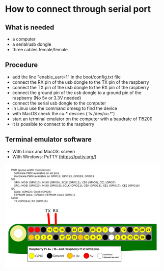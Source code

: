 # How to connect through serial port

## What is needed
- a computer
- a serial/usb dongle
- three cables female/female

## Procedure
- add the line "enable_uart=1" in the boot/config.txt file
- connect the RX pin of the usb dongle to the TX pin of the raspberry
- connect the TX pin of the usb dongle to the RX pin of the raspberry
- connect the ground pin of the usb dongle to a ground pin of the raspberry
(No 5v or 3.3V needed)
- connect the serial usb dongle to the computer
- in Linux use the command dmesg to find the device
- with MacOS check the cu.* devices ('ls /dev/cu.*')
- start an terminal emulator on the computer with a baudrate of 115200 
- it is possible to connect to the raspberry

## Terminal emulator software
- With Linux and MacOS: screen
- With Windows: PuTTY (https://putty.org/)

![pinout](gpio-numbers-pi2.png)
